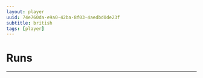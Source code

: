 ```yaml
---
layout: player
uuid: 74e760da-e9a0-42ba-8f03-4aedbd0de23f
subtitle: british
tags: [player]
---
```

# Runs
---
